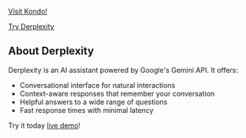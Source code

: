 [Visit Kondo!](https://kondo-21401.web.app)

[Try Derplexity](https://kondo-21401.web.app/derplexity)

## About Derplexity

Derplexity is an AI assistant powered by Google's Gemini API. It offers:

- Conversational interface for natural interactions
- Context-aware responses that remember your conversation
- Helpful answers to a wide range of questions
- Fast response times with minimal latency

Try it today [live demo](https://kondo-21401.web.app/derplexity)!